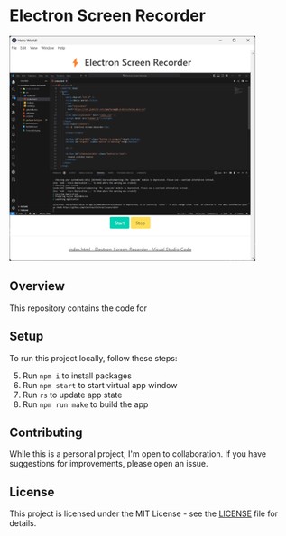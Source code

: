 # Electron Screen Recorder

<img height="400" src="Screenshot.png">

## Overview

This repository contains the code for 

## Setup

To run this project locally, follow these steps:

5. Run `npm i` to install packages
6. Run `npm start` to start virtual app window
7. Run  `rs` to update app state
8. Run `npm run make` to build the app

## Contributing

While this is a personal project, I'm open to collaboration. If you have suggestions for improvements, please open an issue.

## License

This project is licensed under the MIT License - see the [LICENSE](LICENSE) file for details.

<br>
